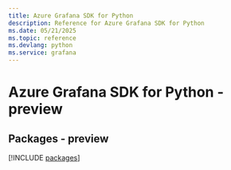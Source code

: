 ```yaml
---
title: Azure Grafana SDK for Python
description: Reference for Azure Grafana SDK for Python
ms.date: 05/21/2025
ms.topic: reference
ms.devlang: python
ms.service: grafana
---
```

# Azure Grafana SDK for Python - preview
## Packages - preview
[!INCLUDE [packages](grafana-index.md)]